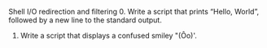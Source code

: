 Shell I/O redirection and filtering 
0. Write a script that prints “Hello, World”, followed by a new line to the standard output.
1. Write a script that displays a confused smiley "(Ôo)'.
